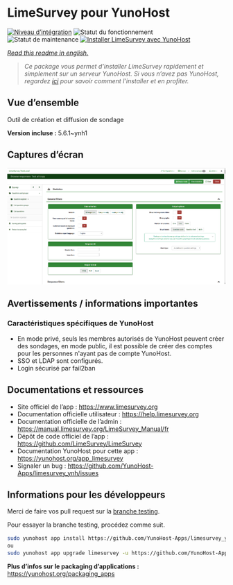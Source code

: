 <!--
N.B.: This README was automatically generated by https://github.com/YunoHost/apps/tree/master/tools/README-generator
It shall NOT be edited by hand.
-->

# LimeSurvey pour YunoHost

[![Niveau d’intégration](https://dash.yunohost.org/integration/limesurvey.svg)](https://dash.yunohost.org/appci/app/limesurvey) ![Statut du fonctionnement](https://ci-apps.yunohost.org/ci/badges/limesurvey.status.svg) ![Statut de maintenance](https://ci-apps.yunohost.org/ci/badges/limesurvey.maintain.svg)
[![Installer LimeSurvey avec YunoHost](https://install-app.yunohost.org/install-with-yunohost.svg)](https://install-app.yunohost.org/?app=limesurvey)

*[Read this readme in english.](./README.md)*

> *Ce package vous permet d’installer LimeSurvey rapidement et simplement sur un serveur YunoHost.
Si vous n’avez pas YunoHost, regardez [ici](https://yunohost.org/#/install) pour savoir comment l’installer et en profiter.*

## Vue d’ensemble

Outil de création et diffusion de sondage


**Version incluse :** 5.6.1~ynh1

## Captures d’écran

![Capture d’écran de LimeSurvey](./doc/screenshots/create_html_statistic_screen.png)

## Avertissements / informations importantes

### Caractéristiques spécifiques de YunoHost

* En mode privé, seuls les membres autorisés de YunoHost peuvent créer des sondages, en mode public, il est possible de créer des comptes pour les personnes n'ayant pas de compte YunoHost.
* SSO et LDAP sont configurés.
* Login sécurisé par fail2ban

## Documentations et ressources

* Site officiel de l’app : <https://www.limesurvey.org>
* Documentation officielle utilisateur : <https://help.limesurvey.org>
* Documentation officielle de l’admin : <https://manual.limesurvey.org/LimeSurvey_Manual/fr>
* Dépôt de code officiel de l’app : <https://github.com/LimeSurvey/LimeSurvey>
* Documentation YunoHost pour cette app : <https://yunohost.org/app_limesurvey>
* Signaler un bug : <https://github.com/YunoHost-Apps/limesurvey_ynh/issues>

## Informations pour les développeurs

Merci de faire vos pull request sur la [branche testing](https://github.com/YunoHost-Apps/limesurvey_ynh/tree/testing).

Pour essayer la branche testing, procédez comme suit.

``` bash
sudo yunohost app install https://github.com/YunoHost-Apps/limesurvey_ynh/tree/testing --debug
ou
sudo yunohost app upgrade limesurvey -u https://github.com/YunoHost-Apps/limesurvey_ynh/tree/testing --debug
```

**Plus d’infos sur le packaging d’applications :** <https://yunohost.org/packaging_apps>